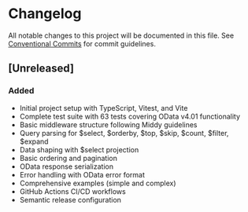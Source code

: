 # Changelog

All notable changes to this project will be documented in this file. See [Conventional Commits](https://conventionalcommits.org) for commit guidelines.

## [Unreleased]

### Added
- Initial project setup with TypeScript, Vitest, and Vite
- Complete test suite with 63 tests covering OData v4.01 functionality
- Basic middleware structure following Middy guidelines
- Query parsing for $select, $orderby, $top, $skip, $count, $filter, $expand
- Data shaping with $select projection
- Basic ordering and pagination
- OData response serialization
- Error handling with OData error format
- Comprehensive examples (simple and complex)
- GitHub Actions CI/CD workflows
- Semantic release configuration
